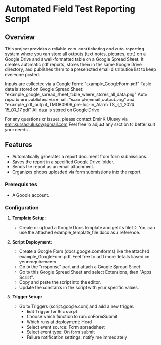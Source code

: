# Automated Field Test Reporting Script

## Overview

This project provides a reliable zero-cost ticketing and auto-reporting system where you can store all outputs (text notes, pictures, etc.) on a Google Drive and a well-formatted table on a Google Spread Sheet. It creates automatic pdf reports, stores them in the same Google Drive directory, and publishes them to a preselected email distribution list to keep everyone posted.

Inputs are collected via a Google Form: "example_GoogleForm.pdf"
Table data is stored on Google Spread Sheet: "example_google_spread_sheet_table_where_stores_all_data.png"
Auto reports are published via email: "example_email_output.png" and "example_pdf_output_TMOB0909_pre-log-in_Alarm TS_6_1_2024 15_03_17.pdf"
All data is stored on Google Drive

For any questions or issues, please contact Emir K Ulusoy via emir.kursad.ulusoy@gmail.com
Feel free to adjust any section to better suit your needs.

## Features

- Automatically generates a report document from form submissions.
- Saves the report in a specified Google Drive folder.
- Sends the report as an email attachment.
- Organizes photos uploaded via form submissions into the report.

### Prerequisites

- A Google account.

### Configuration

1. **Template Setup:**
   - Create or upload a Google Docs template and get its file ID. You can use the attached example_template_file.docx as a reference.

2. **Script Deployment:**
   - Create a Google Form (docs.google.com/forms) like the attached example_GoogleForm.pdf. Feel free to add more details based on your requirements.
   - Go to the "response" part and attach a Google Spread Sheet. 
   - Go to this Google Spread Sheet and select Extensions, then "Apps Script".
   - Copy and paste the script into the editor.
   - Update the constants in the script with your specific values.


3. **Trigger Setup:**
   - Go to Triggers (script.google.com) and add a new trigger.
	   - Edit Trigger for this script
	   - Choose which function to run: onFormSubmit
	   - Which runs at deployment: Head
	   - Select event source: Form spreadsheet
	   - Select event type: On form submit
	   - Failure notification settings: notify me immediately
